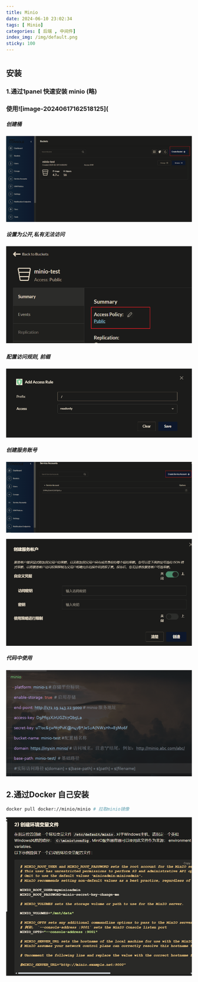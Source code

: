 ```yaml
---
title: Minio
date: 2024‎-‎06-‎10 ‏‎23:02:34
tags: [ Minio]
categories: [ 后端 , 中间件]
index_img: /img/default.png
sticky: 100
---
```


# 

## 安装

### 1.通过1panel 快速安装 minio (略)

### 使用![image-20240617162518125](

##### 创建桶

![image-20240611102448868](Minio/image-20240611102448868.png)

##### 设置为公开,私有无法访问

##### ![image-20240611102707639](Minio/image-20240611102707639.png)

##### 配置访问规则, 前缀

![image-20240611102812724](Minio/image-20240611102812724.png)

##### 创建服务账号

![image-20240611102921408](Minio/image-20240611102921408.png)

![image-20240611102939916](Minio/image-20240611102939916.png)

##### 代码中使用

![image-20240611102958006](Minio/image-20240611102958006.png)

## 2.通过Docker 自己安装

```sh
docker pull docker://minio/minio # 拉取minio镜像
```

![image-20240612091412567](Minio/image-20240612091412567.png)
